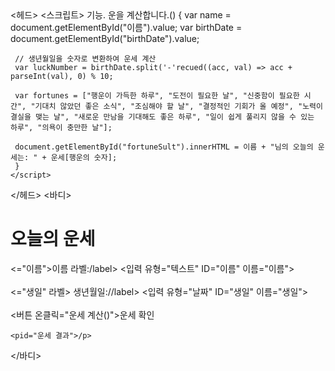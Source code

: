 <!DOCTYPE html>
<html>
<헤드>
 <title>오늘의 운세</title>
 <스크립트>
 기능. 운을 계산합니다.() {
 var name = document.getElementById("이름").value;
 var birthDate = document.getElementById("birthDate").value;

     // 생년월일을 숫자로 변환하여 운세 계산
     var luckNumber = birthDate.split('-'recued((acc, val) => acc + parseInt(val), 0) % 10;

     var fortunes = ["행운이 가득한 하루", "도전이 필요한 날", "신중함이 필요한 시간", "기대치 않았던 좋은 소식", "조심해야 할 날", "결정적인 기회가 올 예정", "노력이 결실을 맺는 날", "새로운 만남을 기대해도 좋은 하루", "일이 쉽게 풀리지 않을 수 있는 하루", "의욕이 충만한 날"];

     document.getElementById("fortuneSult").innerHTML = 이름 + "님의 오늘의 운세는: " + 운세[행운의 숫자];
     }
    </script>
</헤드>
<바디>
 <h1>오늘의 운세</h1>
 <="이름">이름 라벨:/label>
 <입력 유형="텍스트" ID="이름" 이름="이름"><br><br>
 <="생일" 라벨> 생년월일://label>
 <입력 유형="날짜" ID="생일" 이름="생일"><br><br>
 <버튼 온클릭="운세 계산()">운세 확인</버튼>

    <pid="운세 결과">/p>
</바디>
</html>
